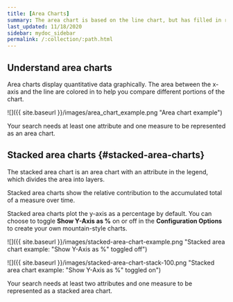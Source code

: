 ```yaml
---
title: [Area Charts]
summary: The area chart is based on the line chart, but has filled in regions.
last_updated: 11/18/2020
sidebar: mydoc_sidebar
permalink: /:collection/:path.html
---
```


## Understand area charts

Area charts display quantitative data graphically. The area between the x-axis and the line are colored in to help you compare different portions of the chart.

 ![]({{ site.baseurl }}/images/area_chart_example.png "Area chart example")

Your search needs at least one attribute and one measure to be represented as an area chart.

## Stacked area charts {#stacked-area-charts}

The stacked area chart is an area chart with an attribute in the legend, which divides the area into layers.

Stacked area charts show the relative contribution to the accumulated total of a measure over time.

Stacked area charts plot the y-axis as a percentage by default. You can choose to toggle **Show Y-Axis as %** on or off in the **Configuration Options** to create your own mountain-style charts.

 ![]({{ site.baseurl }}/images/stacked-area-chart-example.png "Stacked area chart example: "Show Y-Axis as %" toggled off")

 ![]({{ site.baseurl }}/images/stacked-area-chart-stack-100.png "Stacked area chart example: "Show Y-Axis as %" toggled on")

Your search needs at least two attributes and one measure to be represented as a stacked area chart.
